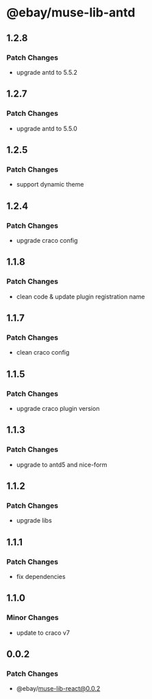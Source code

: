 # @ebay/muse-lib-antd

## 1.2.8

### Patch Changes

- upgrade antd to 5.5.2

## 1.2.7

### Patch Changes

- upgrade antd to 5.5.0

## 1.2.5

### Patch Changes

- support dynamic theme

## 1.2.4

### Patch Changes

- upgrade craco config

## 1.1.8

### Patch Changes

- clean code & update plugin registration name

## 1.1.7

### Patch Changes

- clean craco config

## 1.1.5

### Patch Changes

- upgrade craco plugin version

## 1.1.3

### Patch Changes

- upgrade to antd5 and nice-form

## 1.1.2

### Patch Changes

- upgrade libs

## 1.1.1

### Patch Changes

- fix dependencies

## 1.1.0

### Minor Changes

- update to craco v7

## 0.0.2

### Patch Changes

- @ebay/muse-lib-react@0.0.2
